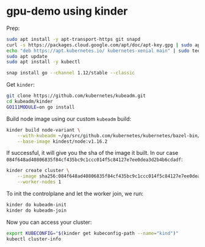 # gpu-demo using kinder

Prep:

```sh
sudo apt install -y apt-transport-https git snapd
curl -s https://packages.cloud.google.com/apt/doc/apt-key.gpg | sudo apt-key add -
echo "deb https://apt.kubernetes.io/ kubernetes-xenial main" | sudo tee -a /etc/apt/sources.list.d/kubernetes.list
sudo apt update
sudo apt install -y kubectl

snap install go --channel 1.12/stable --classic
```

Get `kinder`:

```sh
git clone https://github.com/kubernetes/kubeadm.git
cd kubeadm/kinder
GO111MODULE=on go install
```

Build node image using our custom `kubeadm` build:

```sh
kinder build node-variant \
    --with-kubeadm ~/go/src/github.com/kubernetes/kubernetes/bazel-bin/cmd/kubeadm/linux_amd64_pure_stripped/kubeadm \
    --base-image kindest/node:v1.16.2
```

If successful, it will give you the sha of the image it built. In our case `084f648ad40806835f84cf435bc9c1ccc014f5c84127e7ee0dea3d2b4b6cdadf`:

```sh
kinder create cluster \
    --image sha256:084f648ad40806835f84cf435bc9c1ccc014f5c84127e7ee0dea3d2b4b6cdadf \
    --worker-nodes 1
```

To init the controlplane and let the worker join, we run:

```sh
kinder do kubeadm-init
kinder do kubeadm-join
```

Now you can access your cluster:

```sh
export KUBECONFIG="$(kinder get kubeconfig-path --name="kind")"
kubectl cluster-info
```
